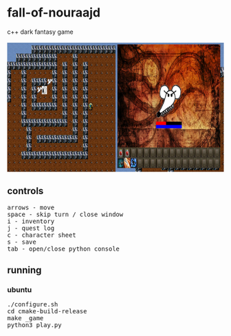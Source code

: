 # fall-of-nouraajd
c++ dark fantasy game
<br/><br/>
<img src="./screenshots/maze.png" width="50%" height="300"><img src="./screenshots/fight.png" width="50%" height="300">
## controls
<pre>
arrows - move
space - skip turn / close window
i - inventory
j - quest log
c - character sheet
s - save
tab - open/close python console
</pre>
## running
### ubuntu
<pre>
./configure.sh
cd cmake-build-release
make _game
python3 play.py
</pre>
